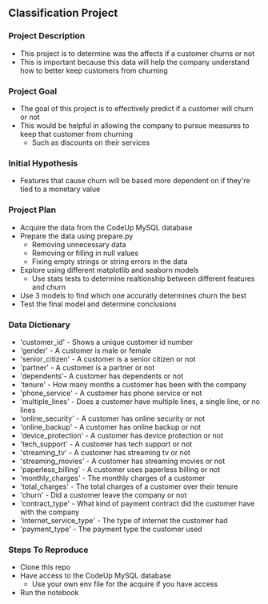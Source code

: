 ## Classification Project

### Project Description
- This project is to determine was the affects if a customer churns or not
- This is important because this data will help the company understand how to better keep customers from churning

### Project Goal
- The goal of this project is to effectively predict if a customer will churn or not
- This would be helpful in allowing the company to pursue measures to keep that customer from churning
    - Such as discounts on their services

### Initial Hypothesis
- Features that cause churn will be based more dependent on if they're tied to a monetary value

### Project Plan
- Acquire the data from the CodeUp MySQL database
- Prepare the data using prepare.py
    - Removing unnecessary data
    - Removing or filling in null values
    - Fixing empty strings or string errors in the data
- Explore using different matplotlib and seaborn models
    - Use stats tests to determine realtionship between different features and churn
- Use 3 models to find which one accuratly determines churn the best
- Test the final model and determine conclusions

### Data Dictionary
- 'customer_id' - Shows a unique customer id number
- 'gender' - A customer is male or female
- 'senior_citizen' - A customer is a senior citizen or not
- 'partner' - A customer is a partner or not
- 'dependents'- A customer has dependents or not
- 'tenure' - How many months a customer has been with the company
- 'phone_service' - A customer has phone service or not
- 'multiple_lines' - Does a customer have multiple lines, a single line, or no lines
- 'online_security' - A customer has online security or not
- 'online_backup' - A customer has online backup or not
- 'device_protection' - A customer has device protection or not
- 'tech_support' - A customer has tech support or not
- 'streaming_tv' - A customer has streaming tv or not
- 'streaming_movies' - A customer has streaming movies or not
- 'paperless_billing' - A customer uses paperless billing or not
- 'monthly_charges' - The monthly charges of a customer
- 'total_charges' - The total charges of a customer over their tenure
- 'churn' - Did a customer leave the company or not
- 'contract_type' - What kind of payment contract did the customer have with the company
- 'internet_service_type' - The type of internet the customer had
- 'payment_type' - The payment type the customer used

### Steps To Reproduce
- Clone this repo
- Have access to the CodeUp MySQL database
    - Use your own env file for the acquire if you have access
- Run the notebook